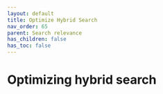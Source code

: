```yaml
---
layout: default
title: Optimize Hybrid Search
nav_order: 65
parent: Search relevance
has_children: false
has_toc: false
---
```


# Optimizing hybrid search

